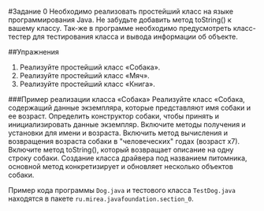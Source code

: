 #Задание 0
Необходимо реализовать простейший класс на языке программирования Java. Не забудьте добавить метод toString() к вашему классу. Так-же в программе необходимо предусмотреть класс-тестер для тестирования класса и вывода информации об объекте.

##Упражнения
1. Реализуйте простейший класс «Собака».
2. Реализуйте простейший класс «Мяч».
3. Реализуйте простейший класс «Книга».

###Пример реализации класса «Собака»
Реализуйте класс «Собака, содержащий данные экземпляра, которые представляют имя собаки и ее возраст. Определить конструктор собаки, чтобы принять и инициализировать данные экземпляр. Включите методы получения и установки для имени и возраста. Включить метод вычисления и возвращения возраста собаки в "человеческих" годах (возраст х7). Включите метод toString(), который возвращает описание на одну строку собаки. Создание класса драйвера под названием питомника, основной метод конкретизирует и обновляет несколько объектов собаки.

Пример кода программы `Dog.java` и тестового класса `TestDog.java` находятся в пакете `ru.mirea.javafoundation.section_0`.